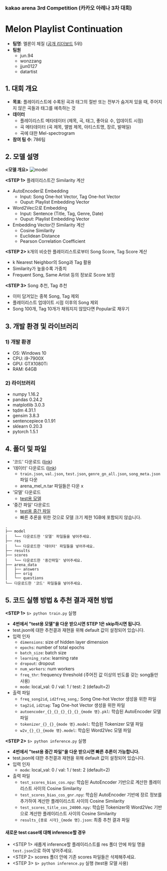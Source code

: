 ### kakao arena 3rd Competition (카카오 아레나 3차 대회)
# Melon Playlist Continuation
- **팀명**: 멜론이 체질 ([공개 리더보드](https://arena.kakao.com/c/7/leaderboard) 5위)
- **팀원**
  - jun.94
  - wonzzang
  - jjun0127
  - datartist
  
## 1. 대회 개요
- **목표**: 플레이리스트에 수록된 곡과 태그의 절반 또는 전부가 숨겨져 있을 때, 주어지지 않은 곡들과 태그를 예측하는 것
- **데이터**
  - 플레이리스트 메타데이터 (제목, 곡, 태그, 좋아요 수, 업데이트 시점)
  - 곡 메타데이터 (곡 제목, 앨범 제목, 아티스트명, 장르, 발매일)
  - 곡에 대한 Mel-spectrogram
- **참여 팀 수**: 786팀
  
## 2. 모델 설명
**<모델 개요>**
![model](https://user-images.githubusercontent.com/50820635/88534733-a9e58900-d043-11ea-821b-1166c64e2b42.png)

**<STEP 1>** 플레이리스트간 Similarity 계산  
- AutoEncoder로 Embedding
  - Input: Song One-hot Vector, Tag One-hot Vector 
  - Ouput: Playlist Embedding Vector
- Word2Vec으로 Embedding
  - Input: Sentence (Title, Tag, Genre, Date)
  - Ouput: Playlist Embedding Vector
- Embedding Vector간 Similarity 계산
  - Cosine Similarity
  - Euclidean Distance
  - Pearson Correlation Coefficient

**<STEP 2>** k개의 비슷한 플레이리스트로부터 Song Score, Tag Score 계산  
- k Nearest Neighbor의 Song과 Tag 활용
- Similarity가 높을수록 가중치
- Frequent Song, Same Artist 등의 정보로 Score 보정

**<STEP 3>** Song 추천, Tag 추천  
- 이미 담겨있는 중복 Song, Tag 제외
- 플레이리스트 업데이트 시점 이후의 Song 제외
- Song 100개, Tag 10개가 채워지지 않았다면 Popular로 채우기  

## 3. 개발 환경 및 라이브러리
### 1) 개발 환경
- OS: Windows 10
- CPU: i9-7900X
- GPU: GTX1080Ti
- RAM: 64GB
### 2) 라이브러리
- numpy 1.16.2
- pandas 0.24.2
- matplotlib 3.0.3
- tqdm 4.31.1
- gensim 3.8.3
- sentencepiece 0.1.91
- sklearn 0.20.3
- pytorch 1.5.1

## 4. 폴더 및 파일
- '코드' 다운로드 ([link](https://github.com/jjun0127/melon_autoencoder/archive/master.zip))
- '데이터' 다운로드 ([link](https://arena.kakao.com/c/7/data))
  - `train.json`, `val.json`, `test.json`, `genre_gn_all.json`, `song_meta.json` 파일 다운
  - arena_mel_n.tar 파일들은 다운 x
- '모델' 다운로드
  - [test용 모델](https://drive.google.com/file/d/1tAXY8iMpUt-Uft8RWZgi2Mub69-TEaUi/view?usp=sharing)
- '중간 파일' 다운로드
  - [test용 중간 파일](https://drive.google.com/file/d/1Lr-IxR3kJzhFXYkh03H8aURWwiJkxPPp/view?usp=sharing)
  - 빠른 추론을 위한 것으로 모델 크기 제한 1GB에 포함되지 않습니다.
~~~
.
├── model
│   └── 다운로드한 '모델' 파일들을 넣어주세요.
├── res
│   └── 다운로드한 '데이터' 파일들을 넣어주세요.
├── results
├── scores
│   └── 다운로드한 '중간파일' 넣어주세요.
├── arena_data
│   ├── answers
│   ├── orig
│   └── questions
└── 다운로드한 '코드' 파일들을 넣어주세요. 
~~~

## 5. 코드 실행 방법 & 추천 결과 재현 방법
**<STEP 1>** `$> python train.py` 실행
  - **4번에서 "test용 모델"을 다운 받으시면 STEP 1은 skip하시면 됩니다.**
  - test.json에 대한 추천결과 재현을 위해 default 값이 설정되어 있습니다.
  - 입력 인자 
    - `dimensions`: size of hidden layer dimension
    - `epochs`: number of total epochs
    - `batch_size`: batch size
    - `learning_rate`: learning rate
    - `dropout`: dropout
    - `num_workers`: num workers
    - `freq_thr`: frequency threshold (주어진 값 이상의 빈도를 갖는 song들만 사용)
    - `mode`: local_val: 0 / val: 1 / test: 2 (default=2)
  - 출력 파일
    - `freq_song2id`, `id2freq_song`,: Song One-hot Vector 생성을 위한 파일
    - `tag2id`, `id2tag`: Tag One-hot Vector 생성을 위한 파일
    - `autoencoder_{}_{}_{}_{}_{}_{mode 명}.pkl`: 학습된 AutoEncoder 모델 파일
    - `tokenizer_{}_{}_{mode 명}.model`: 학습된 Tokenizer 모델 파일
    - `w2v_{}_{}_{mode 명}.model`: 학습된 Word2Vec 모델 파일
    
**<STEP 2>** `$> python inference.py` 실행
  - **4번에서 "test용 중간 파일"을 다운 받으시면 빠른 추론이 가능합니다.**
  - test.json에 대한 추천결과 재현을 위해 default 값이 설정되어 있습니다.
  - 입력 인자 
    - `mode`: local_val: 0 / val: 1 / test: 2 (default=2)
  - 출력 파일
    - `test_scores_bias_cos.npy`: 학습된 AutoEncoder 기반으로 계산한 플레이리스트 사이의 Cosine Similarity
    - `test_scores_bias_cos_gnr.npy`: 학습된 AutoEncoder 기반에 장르 정보를 추가하여 계산한 플레이리스트 사이의 Cosine Similarity
    - `test_scores_title_cos_24000.npy`: 학습된 Tokenizer와 Word2Vec 기반으로 계산한 플레이리스트 사이의 Cosine Similarity
    - `results_{종료 시각}_{mode 명}.json`: 최종 추천 결과 파일
    
 #### 새로운 test case에 대해 inference할 경우
   - <STEP 1> 새롭게 inference할 플레이리스트를 res 폴더 안에 파일 명을 `test.json`으로 하여 넣어주세요.
   - <STEP 2> scores 폴더 안에 기존 scores 파일들은 삭제해주세요.
   - <STEP 3> `$> python inference.py` 실행 (test용 모델 사용)
